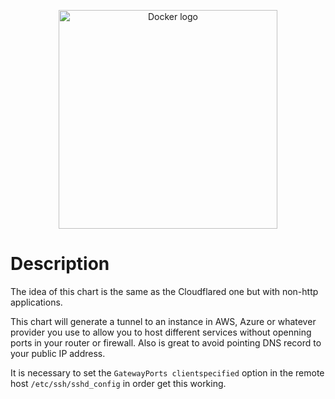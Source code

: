 <p align="center">
  <a href="https://hub.docker.com/r/jnovack/autossh">
    <img src="https://cdn.svgporn.com/logos/docker.svg" alt="Docker logo" title="jnovack/autossh" width="350"/>
  </a>
</p>

# Description 

The idea of this chart is the same as the Cloudflared one but with non-http applications. 

This chart will generate a tunnel to an instance in AWS, Azure or whatever provider you use to allow you to host different services without openning ports in your router or firewall. Also is great to avoid pointing DNS record to your public IP address.

It is necessary to set the `GatewayPorts clientspecified` option in the remote host `/etc/ssh/sshd_config` in order get this working.
